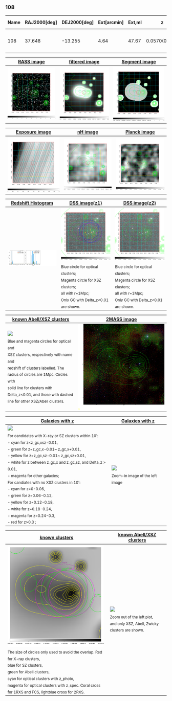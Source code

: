 <div STYLE="page-break-after: always;"></div>

### 108

|Name|RAJ2000[deg]|DEJ2000[deg] |Ext[arcmin]| Ext,ml | z | z_src| C|GC(XSZ,Delta_z<0.01)| GC(OPT,Delta_z<0.01)|GC| R_sig[arcmin] | R500[arcmin] | R500[Mpc]| CRsig[c/s] | CR500[c/s] |L500[1E44 erg/s]|F500[1E-12 erg/s/cm^2]| M500[1E14 Msun]|Tx[keV]|Cnt_sig|Beta|Rc[arcmin]|Comment|Alias|
|---|---|---|---|---|---|------|---|--------|---------|----------|---|---|---|---|---|---|---|---|---|---|---|---|---|---|
|108| 37.648| -13.255| 4.64| 47.67| 0.0570(0.005)| z1, z_xsz| B| L03| A, N| A, L03, N, W| 22.231| 10.459| 0.694| 0.191(0.062)| 0.176(0.057)| 0.253(0.115)| 3.263(1.476)| 1.00(0.23)| 2.18(0.32)| 79.2| 0.642(-0.089+0.153)| 9.010(-1.641+2.386)| -| t238|

|[RASS image](../image/108/108_img.pdf)|[filtered image](../image/108/108_fil.pdf)|[Segment image](../image/108/108_seg.pdf)|
|-------------------|--------------------|-------------------|
| <img src="../image/108/108_img.png" width="300">  | <img src="../image/108/108_fil.png" width="300">   | <img src="../image/108/108_seg.png" width="300">  |

|[Exposure image](../image/108/108_mex.pdf)| [nH image](../image/108/108_nh.pdf)| [Planck image](../image/108/108_p.pdf)|
|-------------------|--------------------|-------------------|
|<img src="../image/108/108_mex.png" width="300">   | <img src="../image/108/108_nh.png" width="300">    | <img src="../image/108/108_p.png" width="300"> |

|[Redshift Histogram](../image/108/108_zg.pdf) | [DSS image(z1)](../image/108/108_dss_z1.pdf)      |  [DSS image(z2)](../image/108/108_dss_z2.pdf)    |
|-------------------|--------------------|-------------------|
|<img src="../image/108/108_zg.png" width="300"> |<img src="../image/108/108_dss_z1.png" width="300"> <sub><br>Blue circle for optical clusters; <br>Magenta circle for XSZ clusters; <br>all with r=1Mpc; <br>Only GC with Delta_z<0.01 are shown. </sub>| <img src="../image/108/108_dss_z2.png" width="300"><sub><br>Blue circle for optical clusters; <br>Magenta circle for XSZ clusters; <br>all with r=1Mpc; <br>Only GC with Delta_z<0.01 are shown. </sub> |

|[known Abell/XSZ clusters](../image/108/108_m.pdf) | [2MASS image](../image/108/108_2mass.pdf)      |
|-------------------|-------------------|
|<img src=../image/108/108_m.png width="300"> <br><sub>Blue and magenta circles for optical and <br>XSZ clusters, respectively with name and <br>redshift of clusters labelled. The <br>radius of circles are 1Mpc. Circles with <br>solid line for clusters with <br>Delta_z<0.01, and those with dashed <br>line for other XSZ/Abell clusters.        </sub>|<img src="../image/108/108_2mass.png" width="300">  |

|[Galaxies with z](../image/108/108_opt_ned.pdf) |[Galaxies with z](../image/108/108_opt_ned_zoom.pdf) |
|-------------------|-------------------|
| <img src=../image/108/108_opt_ned.png width="300"> <br><sub> For candidates with X-ray or SZ clusters within 10': <br> - cyan for z<z_gc,xsz-0.01, <br> - green for z=z_gc,x-0.01~ z_gc,x+0.01, <br> - yellow for z=z_gc,sz-0.01~ z_gc,sz+0.01, <br> - white for z between z_gc,x and z_gc,sz, and Delta_z > 0.01, <br> - magenta for other galaxies; <br>For candiates with no XSZ clusters in 10': <br> - cyan for z=0-0.06, <br> - green for z=0.06-0.12, <br> - yellow for z=0.12-0.18, <br> - white for z=0.18-0.24, <br> - magenta for z=0.24-0.3, <br> - red for z>0.3 ;  </sub>|<img src=../image/108/108_opt_ned_zoom.png width="300">  <br><sub> Zoom-in image of the left image</sub>|

|[known clusters](../image/108/108_gc.pdf) |[known Abell/XSZ clusters](../image/108/108_gc_large.pdf) |
|-------------------|-------------------|
| <img src=../image/108/108_gc.png width="300"> <br><sub> The size of circles only used to avoid the overlap. Red for X-ray clusters, <br> blue for SZ clusters, <br> green for Abell clusters, <br> cyan for optical clusters with z_photo, <br> magenta for optical clusters with z_spec. Coral cross for 1RXS and FCS, lightblue cross for 2RXS. </sub>|<img src=../image/108/108_gc_large.png width="300"> <br><sub> Zoom out of the left plot, <br> and only XSZ, Abell, Zwicky clusters are shown. </sub> |



